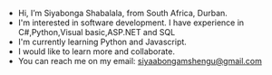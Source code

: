 - Hi, I’m Siyabonga Shabalala, from South Africa, Durban.
- I'm interested in software development. I have experience in C#,Python,Visual basic,ASP.NET and SQL
- I'm currently learning Python and Javascript.
- I would like to learn more and collaborate. 
- You can reach me on my email: siyaabongamshengu@gmail.com

<!---
SiyaMshengu/SiyaMshengu is a ✨ special ✨ repository because its `README.md` (this file) appears on your GitHub profile.
You can click the Preview link to take a look at your changes.
--->
